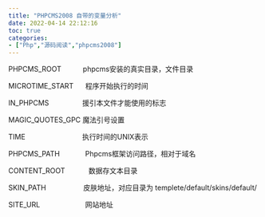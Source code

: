 ```yaml
---
title: "PHPCMS2008 自带的变量分析"
date: 2022-04-14 22:12:16
toc: true
categories:
- ["Php","源码阅读","phpcms2008"]
---
```


PHPCMS_ROOT           phpcms安装的真实目录，文件目录 

MICROTIME_START      程序开始执行的时间 

IN_PHPCMS                 援引本文件才能使用的标志 

MAGIC_QUOTES_GPC 魔法引号设置

TIME                             执行时间的UNIX表示 

PHPCMS_PATH             Phpcms框架访问路径，相对于域名 

CONTENT_ROOT             数据存文本目录

SKIN_PATH                   皮肤地址，对应目录为 templete/default/skins/default/ 

SITE_URL                       网站地址

